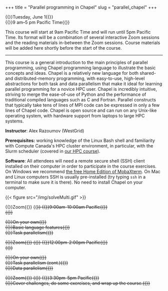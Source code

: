 +++
title = "Parallel programming in Chapel"
slug = "parallel_chapel"
+++

{{<cor>}}Tuesday, June 1{{</cor>}}\
{{<cgr>}}9 am–5 pm Pacific Time{{</cgr>}}

This course will start at 9am Pacific Time and will run until 5pm Pacific Time. Its format will be a combination of
several interactive Zoom sessions and the reading materials in-between the Zoom sessions. Course materials will be added
here shortly before the start of the course.

---

This course is a general introduction to the main principles of parallel programming, using Chapel programming language
to illustrate the basic concepts and ideas. Chapel is a relatively new language for both shared- and distributed-memory
programming, with easy-to-use, high-level abstractions for both task and data parallelism that make it ideal for
learning parallel programming for a novice HPC user. Chapel is incredibly intuitive, striving to merge the ease-of-use
of Python and the performance of traditional compiled languages such as C and Fortran. Parallel constructs that
typically take tens of lines of MPI code can be expressed in only a few lines of Chapel code. Chapel is open source and
can run on any Unix-like operating system, with hardware support from laptops to large HPC systems.

**Instructor**: Alex Razoumov (WestGrid)

**Prerequisites:** working knowledge of the Linux Bash shell and familiarity with Compute Canada's HPC cluster
  environment, in particular, with the Slurm scheduler (covered in [our HPC course](../basics_hpc)).

**Software**: All attendees will need a remote secure shell (SSH) client installed on their computer in order to
participate in the course exercises. On Windows we recommend
[the free Home Edition of MobaXterm](https://mobaxterm.mobatek.net/download.html). On Mac and Linux computers SSH is
usually pre-installed (try typing `ssh` in a terminal to make sure it is there). No need to install Chapel on your
computer.

{{< figure src="/img/solveMulti.gif" >}}

{{<cor>}}Zoom{{</cor>}} {{<s>}} {{<cgr>}}9:00am-10:00am Pacific{{</cgr>}} \
{{<linktitle url="../chapel1" text="Morning opening session">}}

{{<cbr>}}On your own{{</cbr>}} \
{{<nolinktitle>}}Basic language features{{</nolinktitle>}} \
{{<nolinktitle>}}Task parallelism{{</nolinktitle>}}
<!-- {{<linktitle url="../chapel/chapel-01-base" text="Basic language features">}} \ -->
<!-- {{<linktitle url="../chapel/chapel-02-task-parallelism" text="Task parallelism">}} &nbsp; (try to get here as far as you can) -->

{{<cor>}}Zoom{{</cor>}} {{<s>}} {{<cgr>}}12:00pm-2:00pm Pacific{{</cgr>}} \
{{<linktitle url="../chapel2" text="Mid-day session">}}

{{<cbr>}}On your own{{</cbr>}} \
{{<nolinktitle>}}Task parallelism (cont.){{</nolinktitle>}} \
{{<nolinktitle>}}Data parallelism{{</nolinktitle>}}
<!-- {{<linktitle url="../chapel/chapel-02-task-parallelism" text="Task parallelism (cont.)">}} &nbsp; (continue where you left off) \ -->
<!-- {{<linktitle url="../chapel/chapel-03-domain-parallelism" text="Data parallelism">}} -->

{{<cor>}}Zoom{{</cor>}} {{<s>}} {{<cgr>}}3:30pm-5pm Pacific{{</cgr>}} \
{{<nolinktitle>}}Cover challenges, do some exercises, and wrap up the course.{{</nolinktitle>}}

